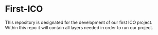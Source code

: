 # First-ICO
This repository is designated for the development of our first ICO project. Within this repo it will contain all layers needed in order to run our project.
